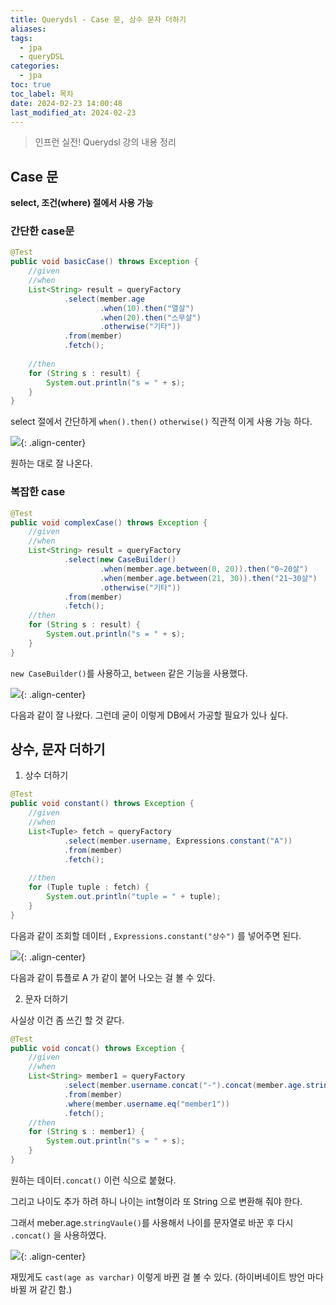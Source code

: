```yaml
---
title: Querydsl - Case 문, 상수 문자 더하기
aliases: 
tags:
  - jpa
  - queryDSL
categories:
  - jpa
toc: true
toc_label: 목차
date: 2024-02-23 14:00:48
last_modified_at: 2024-02-23
---
```

> 인프런 실전! Querydsl 강의 내용 정리

## Case 문

**select, 조건(where) 절에서 사용 가능**

### 간단한 case문

```java
@Test  
public void basicCase() throws Exception {  
    //given  
    //when    
    List<String> result = queryFactory  
            .select(member.age  
                    .when(10).then("열살")  
                    .when(20).then("스무살")  
                    .otherwise("기타"))  
            .from(member)  
            .fetch();  
  
    //then  
    for (String s : result) {  
        System.out.println("s = " + s);  
    }  
}
```

select 절에서 간단하게 `when().then()` `otherwise()` 직관적 이게 사용 가능 하다.

![](https://i.imgur.com/KZPZVse.png){: .align-center}

원하는 대로 잘 나온다.

### 복잡한 case

```java
@Test  
public void complexCase() throws Exception {  
    //given  
    //when    
    List<String> result = queryFactory  
            .select(new CaseBuilder()  
                    .when(member.age.between(0, 20)).then("0~20살")  
                    .when(member.age.between(21, 30)).then("21~30살")  
                    .otherwise("기타"))  
            .from(member)  
            .fetch();  
    //then  
    for (String s : result) {  
        System.out.println("s = " + s);  
    }  
}
```

`new CaseBuilder()`를 사용하고, `between` 같은 기능을 사용했다.

![](https://i.imgur.com/bZcbXD7.png){: .align-center}

다음과 같이 잘 나왔다. 
그런데 굳이 이렇게 DB에서 가공할 필요가 있나 싶다.


## 상수, 문자 더하기

1. 상수 더하기

```java
@Test  
public void constant() throws Exception {  
    //given  
    //when  
    List<Tuple> fetch = queryFactory  
            .select(member.username, Expressions.constant("A"))  
            .from(member)  
            .fetch();  
  
    //then  
    for (Tuple tuple : fetch) {  
        System.out.println("tuple = " + tuple);  
    }  
}
```

다음과 같이 조회할 데이터 , `Expressions.constant("상수")`  를 넣어주면 된다.

![](https://i.imgur.com/mMWifqF.png){: .align-center}

다음과 같이 튜플로 A 가 같이 붙어 나오는 걸 볼 수 있다.

2. 문자 더하기

사실상 이건 좀 쓰긴 할 것 같다.

```java
@Test  
public void concat() throws Exception {  
    //given  
    //when  
    List<String> member1 = queryFactory  
            .select(member.username.concat("-").concat(member.age.stringValue()))  
            .from(member)  
            .where(member.username.eq("member1"))  
            .fetch();  
    //then  
    for (String s : member1) {  
        System.out.println("s = " + s);  
    }  
}
```

원하는 데이터`.concat()` 이런 식으로 붙혔다.

그리고 나이도  추가 하려 하니 나이는 int형이라 또  String 으로 변환해 줘야 한다.

그래서 meber.age.`stringVaule()`를 사용해서 나이를 문자열로 바꾼 후 다시 `.concat()` 을 사용하였다.

![](https://i.imgur.com/20oGSzR.png){: .align-center}

재밌게도 `cast(age as varchar)` 이렇게 바뀐 걸 볼 수 있다. (하이버네이트 방언 마다 바뀔 꺼 같긴 함.)





